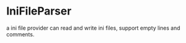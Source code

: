 IniFileParser
=============

 a ini file provider can read and write ini files,  support empty lines and comments.